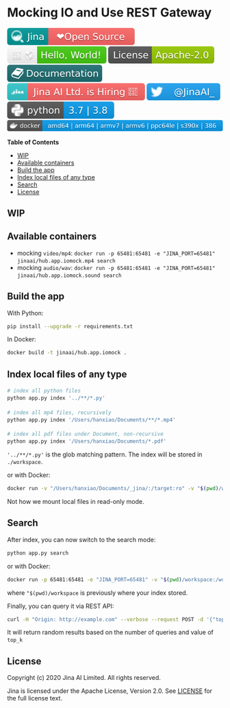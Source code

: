 
# Mocking IO and Use REST Gateway

<p align="center">
 
[![Jina](https://github.com/jina-ai/jina/blob/master/.github/badges/jina-badge.svg "We fully commit to open-source")](https://jina.ai)
[![Jina](https://github.com/jina-ai/jina/blob/master/.github/badges/jina-hello-world-badge.svg "Run Jina 'Hello, World!' without installing anything")](https://github.com/jina-ai/jina#jina-hello-world-)
[![Jina](https://github.com/jina-ai/jina/blob/master/.github/badges/license-badge.svg "Jina is licensed under Apache-2.0")](#license)
[![Jina Docs](https://github.com/jina-ai/jina/blob/master/.github/badges/docs-badge.svg "Checkout our docs and learn Jina")](https://docs.jina.ai)
[![We are hiring](https://github.com/jina-ai/jina/blob/master/.github/badges/jina-corp-badge-hiring.svg "We are hiring full-time position at Jina")](https://jobs.jina.ai)
<a href="https://twitter.com/intent/tweet?text=%F0%9F%91%8DCheck+out+Jina%3A+the+New+Open-Source+Solution+for+Neural+Information+Retrieval+%F0%9F%94%8D%40JinaAI_&url=https%3A%2F%2Fgithub.com%2Fjina-ai%2Fjina&hashtags=JinaSearch&original_referer=http%3A%2F%2Fgithub.com%2F&tw_p=tweetbutton" target="_blank">
  <img src="https://github.com/jina-ai/jina/blob/master/.github/badges/twitter-badge.svg"
       alt="tweet button" title="👍Share Jina with your friends on Twitter"></img>
</a>
[![Python 3.7 3.8](https://github.com/jina-ai/jina/blob/master/.github/badges/python-badge.svg "Jina supports Python 3.7 and above")](#)
[![Docker](https://github.com/jina-ai/jina/blob/master/.github/badges/docker-badge.svg "Jina is multi-arch ready, can run on differnt architectures")](https://hub.docker.com/r/jinaai/jina/tags)

</p>

<!-- START doctoc generated TOC please keep comment here to allow auto update -->
<!-- DON'T EDIT THIS SECTION, INSTEAD RE-RUN doctoc TO UPDATE -->
**Table of Contents**

- [WIP](#wip)
- [Available containers](#available-containers)
- [Build the app](#build-the-app)
- [Index local files of any type](#index-local-files-of-any-type)
- [Search](#search)
- [License](#license)

<!-- END doctoc generated TOC please keep comment here to allow auto update -->


## WIP

## Available containers

- mocking `video/mp4`: `docker run -p 65481:65481 -e "JINA_PORT=65481" jinaai/hub.app.iomock.mp4 search`
- mocking `audio/wav`: `docker run -p 65481:65481 -e "JINA_PORT=65481" jinaai/hub.app.iomock.sound search`


## Build the app

With Python:

```bash
pip install --upgrade -r requirements.txt
```

In Docker:

```bash
docker build -t jinaai/hub.app.iomock .
```

## Index local files of any type

```bash
# index all python files
python app.py index '../**/*.py'

# index all mp4 files, recursively
python app.py index '/Users/hanxiao/Documents/**/*.mp4'

# index all pdf files under Document, non-recursive
python app.py index '/Users/hanxiao/Documents/*.pdf'
```

`'../**/*.py'` is the glob matching pattern. The index will be stored in `./workspace`.


or with Docker:

```bash
docker run -v "/Users/hanxiao/Documents/_jina/:/target:ro" -v "$(pwd)/workspace:/workspace" jinaai/hub.app.iomock index "target/**/*.py"
```

Not how we mount local files in read-only mode.

## Search

After index, you can now switch to the search mode:

```bash
python app.py search
```

or with Docker:

```bash
docker run -p 65481:65481 -e "JINA_PORT=65481" -v "$(pwd)/workspace:/workspace:ro" jinaai/hub.app.iomock search
```

where `"$(pwd)/workspace` is previously where your index stored.

Finally, you can query it via REST API:

```bash
curl -H "Origin: http://example.com" --verbose --request POST -d '{"top_k": 3, "data": ["data:image/png;base64,..."]}' -H 'Content-Type: application/json' 'http://0.0.0.0:59991/api/search'
```

It will return random results based on the number of queries and value of `top_k`

## License

Copyright (c) 2020 Jina AI Limited. All rights reserved.

Jina is licensed under the Apache License, Version 2.0. See [LICENSE](https://github.com/jina-ai/jina/blob/master/LICENSE) for the full license text.


